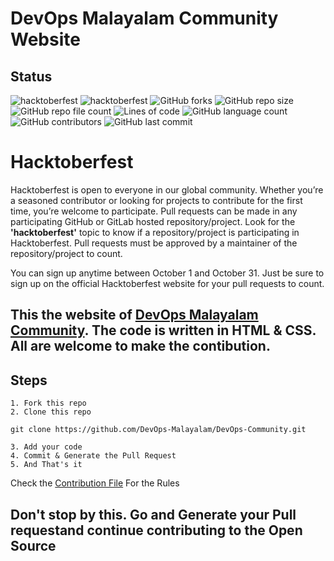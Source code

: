# DevOps Malayalam Community Website

## Status
![hacktoberfest](https://img.shields.io/badge/DevOps-Community-red)
![hacktoberfest](https://img.shields.io/badge/Hacktoberfest-2021-red)
![GitHub forks](https://img.shields.io/github/forks/DevOps-Malayalam/DevOps-Community?label=Fork&style=flat-square)
![GitHub repo size](https://img.shields.io/github/repo-size/DevOps-Malayalam/DevOps-Community?style=flat-square)
![GitHub repo file count](https://img.shields.io/github/directory-file-count/DevOps-Malayalam/DevOps-Community?style=flat-square)
![Lines of code](https://img.shields.io/tokei/lines/github/DevOps-Malayalam/DevOps-Community?style=flat-square)
![GitHub language count](https://img.shields.io/github/languages/count/DevOps-Malayalam/DevOps-Community?style=flat-square)
![GitHub contributors](https://img.shields.io/github/contributors/DevOps-Malayalam/DevOps-Community?style=flat-square)
![GitHub last commit](https://img.shields.io/github/last-commit/DevOps-Malayalam/DevOps-Community?style=flat-square)

# Hacktoberfest 
Hacktoberfest is open to everyone in our global community. Whether you’re a seasoned contributor or looking for projects to contribute for the first time, you’re welcome to participate. 
Pull requests can be made in any participating GitHub or GitLab hosted repository/project. Look for the **'hacktoberfest'** topic to know if a repository/project is participating in Hacktoberfest. Pull requests must be approved by a maintainer of the repository/project to count.

You can sign up anytime between October 1 and October 31. Just be sure to sign up on the official Hacktoberfest website for your pull requests to count. 
<br>
## This the website of [DevOps Malayalam Community](https://devopsmalayalam.io). The code is written in HTML & CSS. All are welcome to make the contibution.

## Steps
    1. Fork this repo
    2. Clone this repo
```git clone https://github.com/DevOps-Malayalam/DevOps-Community.git``` <br>

    3. Add your code 
    4. Commit & Generate the Pull Request
    5. And That's it

Check the [Contribution File](/CONTRIBUTING.md) For the Rules
<br>

## Don't stop by this. Go and Generate your Pull requestand continue contributing to the Open Source